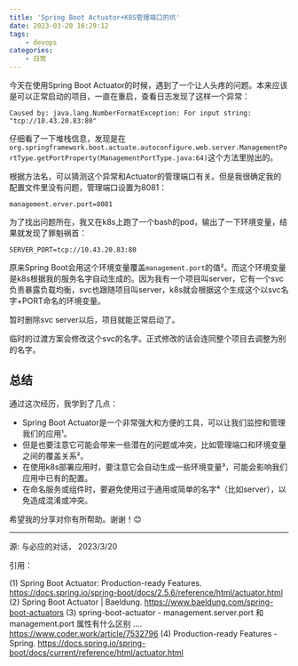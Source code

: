 ```yaml
---
title: 'Spring Boot Actuator+K8S管理端口的坑'
date: 2023-03-20 16:29:12
tags: 
    - devops
categories:
    - 日常
---
```



今天在使用Spring Boot Actuator的时候，遇到了一个让人头疼的问题。本来应该是可以正常启动的项目，一直在重启，查看日志发现了这样一个异常：

```
Caused by: java.lang.NumberFormatException: For input string: "tcp://10.43.20.83:80"
```

仔细看了一下堆栈信息，发现是在
`org.springframework.boot.actuate.autoconfigure.web.server.ManagementPortType.getPortProperty(ManagementPortType.java:64)`这个方法里抛出的。

根据方法名，可以猜测这个异常和Actuator的管理端口有关。但是我很确定我的配置文件里没有问题，管理端口设置为8081：

```
management.erver.port=8081
```

为了找出问题所在，我又在k8s上跑了一个bash的pod，输出了一下环境变量，结果就发现了罪魁祸首：

```
SERVER_PORT=tcp://10.43.20.83:80
```

原来Spring Boot会用这个环境变量覆盖`management.port`的值²。而这个环境变量是k8s根据我的服务名字自动生成的。因为我有一个项目叫server，它有一个svc负责暴露负载均衡，svc也跟随项目叫server，k8s就会根据这个生成这个以svc名字+PORT命名的环境变量。

暂时删除svc server以后，项目就能正常启动了。

临时的过渡方案会修改这个svc的名字。正式修改的话会连同整个项目去调整为别的名字。

## 总结

通过这次经历，我学到了几点：

- Spring Boot Actuator是一个非常强大和方便的工具，可以让我们监控和管理我们的应用¹。
- 但是也要注意它可能会带来一些潜在的问题或冲突，比如管理端口和环境变量之间的覆盖关系²。
- 在使用k8s部署应用时，要注意它会自动生成一些环境变量³，可能会影响我们应用中已有的配置。
- 在命名服务或组件时，要避免使用过于通用或简单的名字⁴（比如server），以免造成混淆或冲突。

希望我的分享对你有所帮助。谢谢！😊

---

源: 与必应的对话， 2023/3/20

引用：

(1) Spring Boot Actuator: Production-ready Features. 
https://docs.spring.io/spring-boot/docs/2.5.6/reference/html/actuator.html 
(2) Spring Boot Actuator | Baeldung. https://www.baeldung.com/spring-boot-actuators 
(3) spring-boot-actuator - management.server.port 和 management.port 属性有什么区别 .... https://www.coder.work/article/7532796 
(4) Production-ready Features - Spring. https://docs.spring.io/spring-boot/docs/current/reference/html/actuator.html 